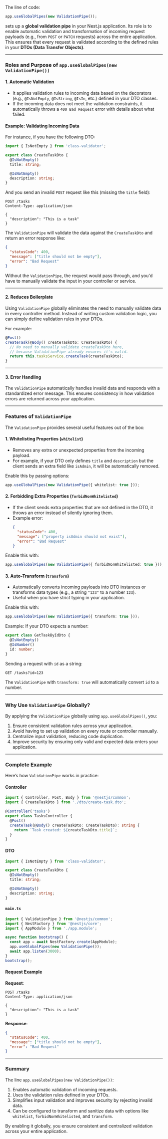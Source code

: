 The line of code:

```typescript
app.useGlobalPipes(new ValidationPipe());
```

sets up a **global validation pipe** in your Nest.js application. Its role is to enable automatic validation and transformation of incoming request payloads (e.g., from `POST` or `PATCH` requests) across the entire application. This ensures that every request is validated according to the defined rules in your **DTOs (Data Transfer Objects)**.

---

### **Roles and Purpose of `app.useGlobalPipes(new ValidationPipe())`**

#### **1. Automatic Validation**
- It applies validation rules to incoming data based on the decorators (e.g., `@IsNotEmpty`, `@IsString`, `@IsIn`, etc.) defined in your DTO classes.
- If the incoming data does not meet the validation constraints, it automatically throws a `400 Bad Request` error with details about what failed.

#### **Example: Validating Incoming Data**

For instance, if you have the following DTO:

```typescript
import { IsNotEmpty } from 'class-validator';

export class CreateTaskDto {
  @IsNotEmpty()
  title: string;

  @IsNotEmpty()
  description: string;
}
```

And you send an invalid `POST` request like this (missing the `title` field):

```http
POST /tasks
Content-Type: application/json

{
  "description": "This is a task"
}
```

The `ValidationPipe` will validate the data against the `CreateTaskDto` and return an error response like:

```json
{
  "statusCode": 400,
  "message": ["title should not be empty"],
  "error": "Bad Request"
}
```

Without the `ValidationPipe`, the request would pass through, and you'd have to manually validate the input in your controller or service.

---

#### **2. Reduces Boilerplate**
Using `ValidationPipe` globally eliminates the need to manually validate data in every controller method. Instead of writing custom validation logic, you can simply define validation rules in your DTOs.

For example:
```typescript
@Post()
createTask(@Body() createTaskDto: CreateTaskDto) {
  // No need to manually validate createTaskDto here,
  // because ValidationPipe already ensures it's valid.
  return this.tasksService.createTask(createTaskDto);
}
```

---

#### **3. Error Handling**
The `ValidationPipe` automatically handles invalid data and responds with a standardized error message. This ensures consistency in how validation errors are returned across your application.

---

### **Features of `ValidationPipe`**

The `ValidationPipe` provides several useful features out of the box:

#### **1. Whitelisting Properties (`whitelist`)**
- Removes any extra or unexpected properties from the incoming payload.
- For example, if your DTO only defines `title` and `description` but the client sends an extra field like `isAdmin`, it will be automatically removed.

Enable this by passing options:
```typescript
app.useGlobalPipes(new ValidationPipe({ whitelist: true }));
```

#### **2. Forbidding Extra Properties (`forbidNonWhitelisted`)**
- If the client sends extra properties that are not defined in the DTO, it throws an error instead of silently ignoring them.
- Example error:
  ```json
  {
    "statusCode": 400,
    "message": ["property isAdmin should not exist"],
    "error": "Bad Request"
  }
  ```

Enable this with:
```typescript
app.useGlobalPipes(new ValidationPipe({ forbidNonWhitelisted: true }));
```

#### **3. Auto-Transform (`transform`)**
- Automatically converts incoming payloads into DTO instances or transforms data types (e.g., a string `"123"` to a number `123`).
- Useful when you have strict typing in your application.

Enable this with:
```typescript
app.useGlobalPipes(new ValidationPipe({ transform: true }));
```

Example:
If your DTO expects a number:
```typescript
export class GetTaskByIdDto {
  @IsNotEmpty()
  @IsNumber()
  id: number;
}
```

Sending a request with `id` as a string:
```http
GET /tasks?id=123
```

The `ValidationPipe` with `transform: true` will automatically convert `id` to a number.

---

### **Why Use `ValidationPipe` Globally?**
By applying the `ValidationPipe` globally using `app.useGlobalPipes()`, you:
1. Ensure consistent validation rules across your application.
2. Avoid having to set up validation on every route or controller manually.
3. Centralize input validation, reducing code duplication.
4. Improve security by ensuring only valid and expected data enters your application.

---

### **Complete Example**

Here’s how `ValidationPipe` works in practice:

#### **Controller**
```typescript
import { Controller, Post, Body } from '@nestjs/common';
import { CreateTaskDto } from './dto/create-task.dto';

@Controller('tasks')
export class TasksController {
  @Post()
  createTask(@Body() createTaskDto: CreateTaskDto): string {
    return `Task created: ${createTaskDto.title}`;
  }
}
```

#### **DTO**
```typescript
import { IsNotEmpty } from 'class-validator';

export class CreateTaskDto {
  @IsNotEmpty()
  title: string;

  @IsNotEmpty()
  description: string;
}
```

#### **`main.ts`**
```typescript
import { ValidationPipe } from '@nestjs/common';
import { NestFactory } from '@nestjs/core';
import { AppModule } from './app.module';

async function bootstrap() {
  const app = await NestFactory.create(AppModule);
  app.useGlobalPipes(new ValidationPipe());
  await app.listen(3000);
}
bootstrap();
```

#### **Request Example**
**Request**:
```http
POST /tasks
Content-Type: application/json

{
  "description": "This is a task"
}
```

**Response**:
```json
{
  "statusCode": 400,
  "message": ["title should not be empty"],
  "error": "Bad Request"
}
```

---

### **Summary**

The line `app.useGlobalPipes(new ValidationPipe())`:
1. Enables automatic validation of incoming requests.
2. Uses the validation rules defined in your DTOs.
3. Simplifies input validation and improves security by rejecting invalid data.
4. Can be configured to transform and sanitize data with options like `whitelist`, `forbidNonWhitelisted`, and `transform`.

By enabling it globally, you ensure consistent and centralized validation across your entire application.